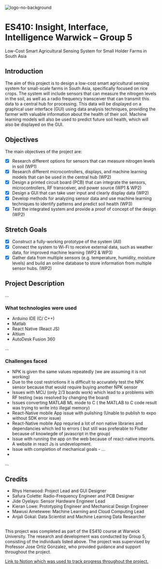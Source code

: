![logo-no-background](https://user-images.githubusercontent.com/41443216/207383351-564382f6-e482-47be-8a85-25595eddfa14.png)

<h1>ES410: Insight, Interface, Intelligence Warwick – Group 5</h1>
Low-Cost Smart Agricultural Sensing System for Small Holder Farms in South Asia

<h2>Introduction</h2>
<p>The aim of this project is to design a low-cost smart agricultural sensing system for small-scale farms in South Asia, specifically focused on rice crops. The system will include sensors that can measure the nitrogen levels in the soil, as well as a radio frequency transceiver that can transmit this data to a central hub for processing. This data will be displayed on a graphical user interface (GUI) using data analysis techniques, providing the farmer with valuable information about the health of their soil. Machine learning models will also be used to predict future soil health, which will also be displayed on the GUI.</p>

<h2>Objectives</h2>
The main objectives of the project are:
	
- [x]  Research different options for sensors that can measure nitrogen levels in soil (WP1)
- [x]  Research different microcontrollers, displays, and machine learning models that can be used in the central hub (WP2)
- [x]  Design a printed circuit board (PCB) that can integrate the sensors, microcontrollers, RF transceiver, and power source (WP1 & WP2)
- [x]  Design a GUI that can take user input and clearly display data (WP2)
- [x]  Develop methods for analyzing sensor data and use machine learning techniques to identify patterns and predict soil health (WP3)
- [x]  Test the integrated system and provide a proof of concept of the design (WP2)
<h2>Stretch Goals</h2>

- [x]  Construct a fully-working prototype of the system (All)
- [x]  Connect the system to Wi-Fi to receive external data, such as weather data, for improved machine learning (WP2 & WP3)
- [x]  Gather data from multiple sensors (e.g. temperature, humidity, moisture levels) and build an online database to store information from multiple sensor hubs. (WP2)
<h2>Project Description</h2>

...

<h3> What technologies were used </h3>

* Arduino IDE (C/ C++)
* Matlab 
* React Native (React JS)
* Altium 
* AutoDesk Fusion 360 

...
<h3> Challenges faced </h3>

* NPK is given the same values repeatedly (we are assuming it is not working)
* Due to the cost restrictions it is difficult to  accurately test the NPK sensor because that would require buying another NPK sensor
* Issues with MCU (only 2/3 boards work) which lead to a problems with RF testing (was resolved by changing the board)
* Issues converting MATLAB ML mode to C ( the MATLAB to C code result was trying to write into illegal memory)
* React-Native mobile App issue with pulishing (Unable to publish to expo without SDK error issue)
* React-Native mobile App requried a lot of non native libraries and dependancies which led to errors ( but still was preferable to Flutter because of knowlegde of javascript in the group) 
* Issue with running the app on the web because of react-native imports. A website in react Js is undevelopment.
* Issue with completion of mechanical goals - ...
* 

...


<h2> Credits </h2>

* Rhys Henwood: Project Lead and GUI Designer
* Safura Colette: Radio-Frequency Engineer and PCB Designer
* Jide Oyelayo: Sensor Hardware Engineer Lead
* Kieran Lowe: Prototyping Engineer and Mechanical Design Engineer
* Mawusi Ametewee: Machine Learning and Cloud Computing Lead 
* Anjali Gokal: Data Scientist and Machine Learning Data Researcher
</br>
This project was completed as part of the ES410 course at Warwick University. The research and development was conducted by Group 5, consisting of the individuals listed above. The project was supervised by Professor Jose Ortiz Gonzalez, who provided guidance and support throughout the project.

[Link to Notion which was used to track progress throughout the project.](https://obsidian-behavior-f5d.notion.site/Link-To-Pages-a2a990c2fa93408da666189ab6229608)

